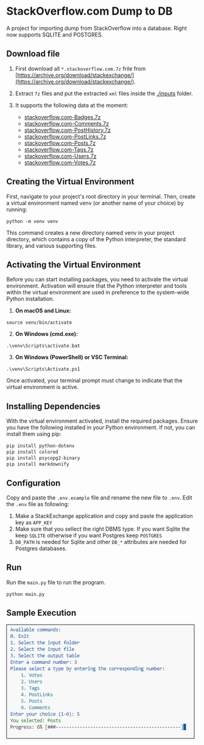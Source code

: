 # StackOverflow.com Dump to DB
A project for importing dump from StackOverflow into a database.
Right now supports SQLITE and POSTGRES. 

## Download file
1. First download all `*.stackoverflow.com.7z` frile from [https://archive.org/download/stackexchange/](https://archive.org/download/stackexchange/).
2. Extract `7z` files and put the extracted `xml` files inside the [./inputs](./inputs/) folder.
3. It supports the following data at the moment:

    - [stackoverflow.com-Badges.7z](https://archive.org/download/stackexchange/stackoverflow.com-Badges.7z) 
    - [stackoverflow.com-Comments.7z](https://archive.org/download/stackexchange/stackoverflow.com-Comments.7z)
    - [stackoverflow.com-PostHistory.7z](https://archive.org/download/stackexchange/stackoverflow.com-PostHistory.7z)
    - [stackoverflow.com-PostLinks.7z](https://archive.org/download/stackexchange/stackoverflow.com-PostLinks.7z)
    - [stackoverflow.com-Posts.7z](https://archive.org/download/stackexchange/stackoverflow.com-Posts.7z)
    - [stackoverflow.com-Tags.7z](https://archive.org/download/stackexchange/stackoverflow.com-Tags.7z)
    - [stackoverflow.com-Users.7z](https://archive.org/download/stackexchange/stackoverflow.com-Users.7z)
    - [stackoverflow.com-Votes.7z](https://archive.org/download/stackexchange/stackoverflow.com-Votes.7z)

## Creating the Virtual Environment
First, navigate to your project's root directory in your terminal. Then, create a virtual environment named venv (or another name of your choice) by running:

```
python -m venv venv
```

This command creates a new directory named venv in your project directory, which contains a copy of the Python interpreter, the standard library, and various supporting files.

## Activating the Virtual Environment
Before you can start installing packages, you need to activate the virtual environment. 
Activation will ensure that the Python interpreter and tools within the virtual environment are used in preference to the system-wide Python installation.

1. **On macOS and Linux:**

```
source venv/bin/activate
```

2. **On Windows (cmd.exe):**

```
.\venv\Scripts\activate.bat
```

3. **On Windows (PowerShell) or VSC Terminal:**

```
.\venv\Scripts\Activate.ps1
```

Once activated, your terminal prompt must change to indicate that the virtual environment is active.

## Installing Dependencies
With the virtual environment activated, install the required packages. Ensure you have the following installed in your Python environment. If not, you can install them using pip:

```
pip install python-dotenv
pip install colored
pip install psycopg2-binary
pip install markdownify
```

## Configuration
Copy and paste the `.env.example` file and rename the new file to `.env`. 
Edit the `.env` file as following:
1. Make a StackExchange application and copy and paste the application key as `APP_KEY`
2. Make sure that you sellect the right DBMS type. If you want Sqlite the keep `SQLITE` otherwise if you want Postgres keep `POSTGRES`
3. `DB_PATH` is needed for Sqlite and other `DB_*` attributes are needed for Postgres databases. 

## Run
Run the `main.py` file to run the program. 
```
python main.py
```

## Sample Execution

![Importing posts to DB](./images/figure1.png)